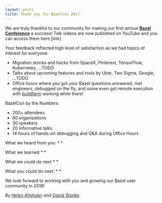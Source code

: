 ```yaml
---
layout: posts
title: Thank you for BazelCon 2017
---
```


We are truly thankful to our community for making our first annual [**Bazel Conference**](https://sites.google.com/corp/bazel.build/conference2017) a success! Talk videos are now published on YouTube and you can access them here [link]

Your feedback reflected high level of satisfaction as we had topics of interest for everyone:
* Migration stories and hacks from SpaceX, Pinterest, TensorFlow, Kubernetes, ...TODO
* Talks about upcoming features and tools by Uber, Two Sigma, Google, ...TODO
* Office hours where you got your Bazel questions answered, met engineers, debugged on the fly, and some even got remote execution with [buildfarm](https://github.com/bazelbuild/bazel-buildfarm) working while there!

BazelCon by the Numbers:
* 200+ attendees
* 60 organizations
* 30 speakers
* 20 informative talks
* 14 hours of hands-on debugging and Q&A during Office Hours

What we heard from you:
* 
* 

What we learned
* 
* 

What we could do next
* 
* 

What you could do next:
*
* 

We look forward to working with you and growing our Bazel user community in 2018!


*By [Helen Altshuler](https://github.com/helenalt) and [David Stanke](https://github.com/davidstanke)*


